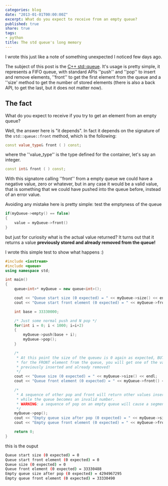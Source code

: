 ```yaml
---
categories: blog
date: "2013-01-01T00:00:00Z"
excerpt: What do you expect to receive from an empty queue?
published: true
share: true
tags:
- python
title: The std queue's long memory
---
```



I wrote this just like a note of something unexpected I noticed few days ago.

The subject of this post is the [C++ std::queue](http://www.cplusplus.com/reference/queue/queue/). It's usage is pretty simple, it represents a FIFO queue, with standard APIs ''push'' and ''pop'' to insert and remove elements, ''front'' to get the first element from the queue and a ''size' method to get the number of stored elements (there is also a back API, to get the last, but it does not matter now).

The fact
--------

What do you expect to receive if you try to get an element from an empty queue?

Well, the answer here is "it depends". In fact it depends on the signature of the `std::queue::front` method, which is the following:

```cpp
const value_type& front ( ) const;
```

where the ''value_type'' is the type defined for the container, let's say an integer.

```cpp
const int& front ( ) const;
```

With this signatore calling ''front'' from a empty queue we could have a negative value, zero or whatever, but in any case it would be a valid value, that is something that we could have pushed into the queue before, instead of an error value.

Avoiding any mistake here is pretty simple: test the emptyness of the queue

```cpp
if(myQueue->empty() == false)
{
    value = myQueue->front()
}
```

but just for curiosity what is the actual value returned? It turns out that it returns a value __previously stored and already removed from the queue!__

I wrote this simple test to show what happens :)

```cpp
#include <iostream>
#include <queue>
using namespace std;

int main()
{
    queue<int>* myQueue = new queue<int>();

    cout << "Queue start size (0 expected) = " << myQueue->size() << endl;
    cout << "Queue start front element (0 expected) = " << myQueue->front() << endl;

    int base = 33330000;

    /* Just some normal push and N pop */
    for(int i = 0; i < 1000; i=i+2)
    {
        myQueue->push(base + i);
        myQueue->pop();
    }

    /*
     * At this point the size of the queueu is 0 again as expected, BUT if you ask
     * for the FRONT element from the queue, you will get one of the values
     * previously inserted and already removed!
     */
    cout << "Queue size (0 expected) = " << myQueue->size() << endl;
    cout << "Queue front element (0 expected) = " << myQueue->front() << endl;

    /*
     * A sequence of other pop and front will return other values inserted previously
     * while the queue becomes an invalid number.
     * WARNING: a sequence of pop on an empty queue will cause a segmentation fault :)
     */
    myQueue->pop();
    cout << "Empty queue size after pop (0 expected) = " << myQueue->size() << endl;
    cout << "Empty queue front element (0 expected) = " << myQueue->front() << endl;

    return 0;
}
```

this is the ouput

```sh
Queue start size (0 expected) = 0
Queue start front element (0 expected) = 0
Queue size (0 expected) = 0
Queue front element (0 expected) = 33330488
Empty queue size after pop (0 expected) = 4294967295
Empty queue front element (0 expected) = 33330490
```

